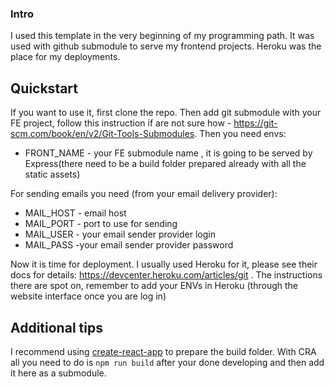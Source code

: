 ### Intro

I used this template in the very beginning of my programming path. It was used with github submodule to serve my frontend projects. Heroku was the place for my deployments.

## Quickstart

If you want to use it, first clone the repo. Then add git submodule with your FE project, follow this instruction if are not sure how - https://git-scm.com/book/en/v2/Git-Tools-Submodules. Then you need envs:
- FRONT_NAME - your FE submodule name , it is going to be served by Express(there need to be a build folder prepared already with all the static assets)

For sending emails you need (from your email delivery provider):
- MAIL_HOST - email host
- MAIL_PORT - port to use for sending
- MAIL_USER - your email sender provider login
- MAIL_PASS -your email sender provider password

Now it is time for deployment. I usually used Heroku for it, please see their docs for details: https://devcenter.heroku.com/articles/git . The instructions there are spot on, remember to add your ENVs in Heroku (through the website interface once you are log in)

## Additional tips

I recommend using [create-react-app](https://github.com/facebook/create-react-app) to prepare the build folder. With CRA all you need to do is `npm run build` after your done developing and then add it here as a submodule.